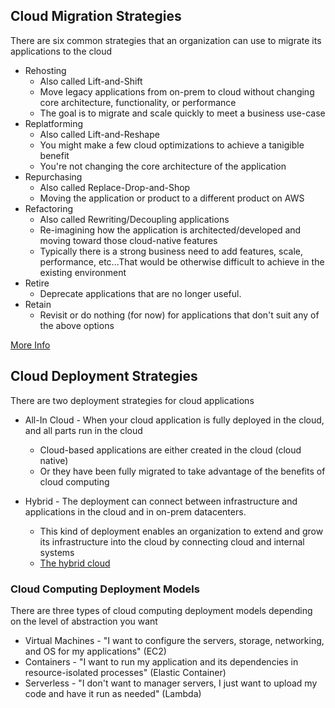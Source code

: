 ## Cloud Migration Strategies
There are six common strategies that an organization can use to migrate its applications to the cloud
 * Rehosting
    * Also called Lift-and-Shift
    * Move legacy applications from on-prem to cloud without changing core architecture, functionality, or performance
    * The goal is to migrate and scale quickly to meet a business use-case  
 * Replatforming
    * Also called Lift-and-Reshape
    * You might make a few cloud optimizations to achieve a tanigible benefit
    * You're not changing the core architecture of the application 
 * Repurchasing
    * Also called Replace-Drop-and-Shop
    * Moving the application or product to a different product on AWS
 * Refactoring
    * Also called Rewriting/Decoupling applications
    * Re-imagining how the application is architected/developed and moving toward those cloud-native features
    * Typically there is a strong business need to add features, scale, performance, etc...That would be otherwise difficult to achieve in the existing environment
 * Retire
    * Deprecate applications that are no longer useful.  
 * Retain
    * Revisit or do nothing (for now) for applications that don't suit any of the above options


[More Info](https://aws.amazon.com/blogs/enterprise-strategy/6-strategies-for-migrating-applications-to-the-cloud/)

## Cloud Deployment Strategies
There are two deployment strategies for cloud applications

* All-In Cloud - When your cloud application is fully deployed in the cloud, and all parts run in the cloud
   * Cloud-based applications are either created in the cloud (cloud native)
   * Or they have been fully migrated to take advantage of the benefits of cloud computing 

* Hybrid - The deployment can connect between infrastructure and applications in the cloud and in on-prem datacenters. 
   * This kind of deployment enables an organization to extend and grow its infrastructure into the cloud by connecting cloud and internal systems
   * [The hybrid cloud](https://aws.amazon.com/hybrid/)

### Cloud Computing Deployment Models
There are three types of cloud computing deployment models depending on the level of abstraction you want
* Virtual Machines - "I want to configure the servers, storage, networking, and OS for my applications" (EC2)
* Containers - "I want to run my application and its dependencies in resource-isolated processes" (Elastic Container)
* Serverless - "I don't want to manager servers, I just want to upload my code and have it run as needed" (Lambda)

















